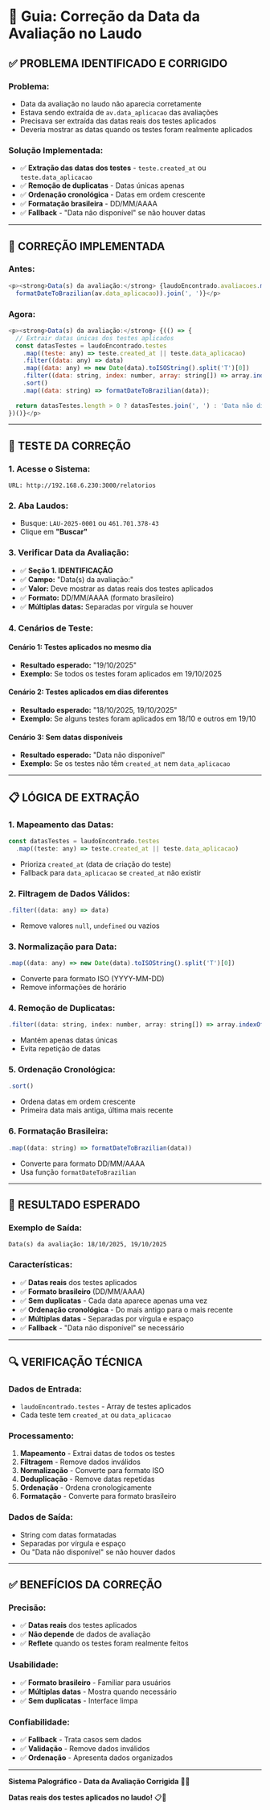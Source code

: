 # 📅 Guia: Correção da Data da Avaliação no Laudo

## ✅ PROBLEMA IDENTIFICADO E CORRIGIDO

### **Problema:**
- Data da avaliação no laudo não aparecia corretamente
- Estava sendo extraída de `av.data_aplicacao` das avaliações
- Precisava ser extraída das datas reais dos testes aplicados
- Deveria mostrar as datas quando os testes foram realmente aplicados

### **Solução Implementada:**
- ✅ **Extração das datas dos testes** - `teste.created_at` ou `teste.data_aplicacao`
- ✅ **Remoção de duplicatas** - Datas únicas apenas
- ✅ **Ordenação cronológica** - Datas em ordem crescente
- ✅ **Formatação brasileira** - DD/MM/AAAA
- ✅ **Fallback** - "Data não disponível" se não houver datas

---

## 🔧 CORREÇÃO IMPLEMENTADA

### **Antes:**
```javascript
<p><strong>Data(s) da avaliação:</strong> {laudoEncontrado.avaliacoes.map((av: any) => 
  formatDateToBrazilian(av.data_aplicacao)).join(', ')}</p>
```

### **Agora:**
```javascript
<p><strong>Data(s) da avaliação:</strong> {(() => {
  // Extrair datas únicas dos testes aplicados
  const datasTestes = laudoEncontrado.testes
    .map((teste: any) => teste.created_at || teste.data_aplicacao)
    .filter((data: any) => data)
    .map((data: any) => new Date(data).toISOString().split('T')[0])
    .filter((data: string, index: number, array: string[]) => array.indexOf(data) === index)
    .sort()
    .map((data: string) => formatDateToBrazilian(data));
  
  return datasTestes.length > 0 ? datasTestes.join(', ') : 'Data não disponível';
})()}</p>
```

---

## 🧪 TESTE DA CORREÇÃO

### **1. Acesse o Sistema:**
```
URL: http://192.168.6.230:3000/relatorios
```

### **2. Aba Laudos:**
- Busque: `LAU-2025-0001` ou `461.701.378-43`
- Clique em **"Buscar"**

### **3. Verificar Data da Avaliação:**
- ✅ **Seção 1. IDENTIFICAÇÃO**
- ✅ **Campo:** "Data(s) da avaliação:"
- ✅ **Valor:** Deve mostrar as datas reais dos testes aplicados
- ✅ **Formato:** DD/MM/AAAA (formato brasileiro)
- ✅ **Múltiplas datas:** Separadas por vírgula se houver

### **4. Cenários de Teste:**

#### **Cenário 1: Testes aplicados no mesmo dia**
- **Resultado esperado:** "19/10/2025"
- **Exemplo:** Se todos os testes foram aplicados em 19/10/2025

#### **Cenário 2: Testes aplicados em dias diferentes**
- **Resultado esperado:** "18/10/2025, 19/10/2025"
- **Exemplo:** Se alguns testes foram aplicados em 18/10 e outros em 19/10

#### **Cenário 3: Sem datas disponíveis**
- **Resultado esperado:** "Data não disponível"
- **Exemplo:** Se os testes não têm `created_at` nem `data_aplicacao`

---

## 📋 LÓGICA DE EXTRAÇÃO

### **1. Mapeamento das Datas:**
```javascript
const datasTestes = laudoEncontrado.testes
  .map((teste: any) => teste.created_at || teste.data_aplicacao)
```
- Prioriza `created_at` (data de criação do teste)
- Fallback para `data_aplicacao` se `created_at` não existir

### **2. Filtragem de Dados Válidos:**
```javascript
.filter((data: any) => data)
```
- Remove valores `null`, `undefined` ou vazios

### **3. Normalização para Data:**
```javascript
.map((data: any) => new Date(data).toISOString().split('T')[0])
```
- Converte para formato ISO (YYYY-MM-DD)
- Remove informações de horário

### **4. Remoção de Duplicatas:**
```javascript
.filter((data: string, index: number, array: string[]) => array.indexOf(data) === index)
```
- Mantém apenas datas únicas
- Evita repetição de datas

### **5. Ordenação Cronológica:**
```javascript
.sort()
```
- Ordena datas em ordem crescente
- Primeira data mais antiga, última mais recente

### **6. Formatação Brasileira:**
```javascript
.map((data: string) => formatDateToBrazilian(data))
```
- Converte para formato DD/MM/AAAA
- Usa função `formatDateToBrazilian`

---

## 🎯 RESULTADO ESPERADO

### **Exemplo de Saída:**
```
Data(s) da avaliação: 18/10/2025, 19/10/2025
```

### **Características:**
- ✅ **Datas reais** dos testes aplicados
- ✅ **Formato brasileiro** (DD/MM/AAAA)
- ✅ **Sem duplicatas** - Cada data aparece apenas uma vez
- ✅ **Ordenação cronológica** - Do mais antigo para o mais recente
- ✅ **Múltiplas datas** - Separadas por vírgula e espaço
- ✅ **Fallback** - "Data não disponível" se necessário

---

## 🔍 VERIFICAÇÃO TÉCNICA

### **Dados de Entrada:**
- `laudoEncontrado.testes` - Array de testes aplicados
- Cada teste tem `created_at` ou `data_aplicacao`

### **Processamento:**
1. **Mapeamento** - Extrai datas de todos os testes
2. **Filtragem** - Remove dados inválidos
3. **Normalização** - Converte para formato ISO
4. **Deduplicação** - Remove datas repetidas
5. **Ordenação** - Ordena cronologicamente
6. **Formatação** - Converte para formato brasileiro

### **Dados de Saída:**
- String com datas formatadas
- Separadas por vírgula e espaço
- Ou "Data não disponível" se não houver dados

---

## ✅ BENEFÍCIOS DA CORREÇÃO

### **Precisão:**
- ✅ **Datas reais** dos testes aplicados
- ✅ **Não depende** de dados de avaliação
- ✅ **Reflete** quando os testes foram realmente feitos

### **Usabilidade:**
- ✅ **Formato brasileiro** - Familiar para usuários
- ✅ **Múltiplas datas** - Mostra quando necessário
- ✅ **Sem duplicatas** - Interface limpa

### **Confiabilidade:**
- ✅ **Fallback** - Trata casos sem dados
- ✅ **Validação** - Remove dados inválidos
- ✅ **Ordenação** - Apresenta dados organizados

---

**Sistema Palográfico - Data da Avaliação Corrigida** 📅✅

**Datas reais dos testes aplicados no laudo!** 📋📅
